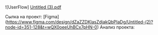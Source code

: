![UserFlow] [Untitled (3).pdf](https://github.com/user-attachments/files/19372733/Untitled.3.pdf)

Сылка на проект: [Figma] (https://www.figma.com/design/dZaZZDKlasZdjakQbPIaDg/Untitled-(2)?node-id=351-128&t=wQX0oeeUhBCx7pHN-0)
Анализ проекта:
